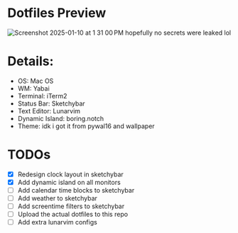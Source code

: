 # Dotfiles Preview
![Screenshot 2025-01-10 at 1 31 00 PM](https://github.com/user-attachments/assets/23c644ca-dce5-4d7a-be85-eee5aec2b5fe)
hopefully no secrets were leaked lol

# Details:
* OS: Mac OS
* WM: Yabai
* Terminal: iTerm2
* Status Bar: Sketchybar
* Text Editor: Lunarvim
* Dynamic Island: boring.notch
* Theme: idk i got it from pywal16 and wallpaper

# TODOs
- [x] Redesign clock layout in sketchybar
- [x] Add dynamic island on all monitors 
- [ ] Add calendar time blocks to sketchybar
- [ ] Add weather to sketchybar
- [ ] Add screentime filters to sketchybar
- [ ] Upload the actual dotfiles to this repo
- [ ] Add extra lunarvim configs
